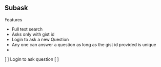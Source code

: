 ## Subask 

Features
- Full text search
- Asks only with gist id
- Login to ask a new Question
- Any one can answer a question as long as the gist id provided is unique
- 

[ ] Login to ask question
[ ] 